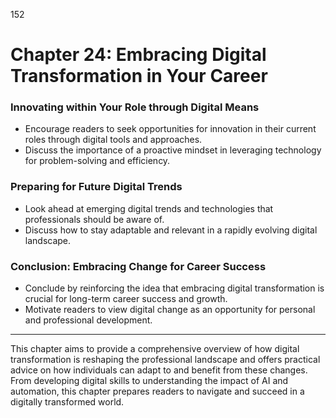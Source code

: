 152

# **Chapter 24: Embracing Digital Transformation in Your Career**


### **Innovating within Your Role through Digital Means**

- Encourage readers to seek opportunities for innovation in their current roles through digital tools and 
approaches.
- Discuss the importance of a proactive mindset in leveraging technology for problem-solving and 
efficiency.

### **Preparing for Future Digital Trends**

- Look ahead at emerging digital trends and technologies that professionals should be aware of.
- Discuss how to stay adaptable and relevant in a rapidly evolving digital landscape.

### **Conclusion: Embracing Change for Career Success**

- Conclude by reinforcing the idea that embracing digital transformation is crucial for long-term career 
success and growth.
- Motivate readers to view digital change as an opportunity for personal and professional development.

---

This chapter aims to provide a comprehensive overview of how digital transformation is reshaping the 
professional landscape and offers practical advice on how individuals can adapt to and benefit from 
these changes. From developing digital skills to understanding the impact of AI and automation, this 
chapter prepares readers to navigate and succeed in a digitally transformed world.


